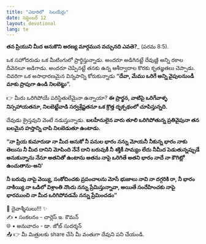 ```yaml
---
title: "ఎడారిలో  సెలయేర్లు"
date: సెప్టెంబర్ 12
layout: devotional
lang: te
---
```


**తన ప్రియుని మీద ఆనుకొని అరణ్య మార్గమున వచ్చునది ఎవతె?**_  (పరమ 8:5).

ఒక సహోదరుడు ఒక మీటింగులో ప్రార్థిస్తున్నాడు. అందరూ అడిగినట్టే దేవుణ్ణి అన్ని రకాల దీవెనలూ అడిగాడు. అందరూ చెప్పినట్టే తనకు ఉన్న ఆశీర్వాదాల కొరకు కృతజ్ఞతలు చెప్పాడు. చివరిగా ఒక అసాధారణమైన విన్నపాన్ని కోరుకున్నాడు **“దేవా, మేము ఒరిగే అన్ని వైపులనుండీ మాకు ప్రాపుగా ఉండి నిలబెట్టు”.**

👉 మీరు ఒరిగిపోయే పరిస్థితులేమైనా ఉన్నాయా? **ఈ ప్రార్థన, వాటిపై ఒరిగేవాళ్ళ నిస్సహాయతనూ, నిలబెట్టేవాడి సర్వశ్రేష్టతనూ ఒక క్రొత్త దృక్పథంలో చూపిస్తున్నది.**

 దేవుడు క్రైస్తవుని వెంటే నడుస్తున్నాడు. **బలహీనులైన వారు తూలి ఒరిగిపోతున్న ప్రతివైపునా తన బలమైన హస్తాన్ని చాపి నిలబెడుతూ ఉంటాడు.**

**“నా ప్రియ కుమారుడా నా మీద ఆనుకో నీ పనుల భారం నన్ను మోయనీ నీకున్న భారం నాకు తెలుసు నీ మీద దానిని మోపింది నేనే దాని బరువుకీ నీ శక్తికీ సామ్యం లేదు నీమీద పెడుతున్నప్పుడే అనుకున్నాను నేనూ అతనితో ఉంటాను అతను నాపై ఒరిగితే అతని భారం నాదే నా కౌగిట్లో ఉంచుతాను-అని'**

**నీ బరువు నాపై వెయ్యి, సంకోచించకు ప్రపంచాలను మోసే భుజాలు నావి నా దగ్గరికి రా, నీ భారం నాకియ్యి నా ఒడిలో విశ్రాంతి నొందు నన్ను ప్రేమిస్తున్నావా, అయితే సందేహించకు నాపై భారముంచి నా మీద ఒరిగిపోవడమే నన్ను ప్రేమించడం”**

<div class="blessing">🙏 <span class="bless-text">దైవాశ్శీసులు!!!</span> ✨</div>

<div class="credit">✍️ <span class="credit-text">▪ సంకలనం - చార్లెస్ ఇ. కౌమన్</span></div>
<div class="credit">🌐 <span class="credit-text">▪ అనువాదం - డా. జోబ్ సుదర్శన్</span></div>

<div class="share">📤 👉 <span class="share-text">మీ మిత్రులకు share చేసి మీ వంతుగా దేవుని పని చేయండి.</span></div>
